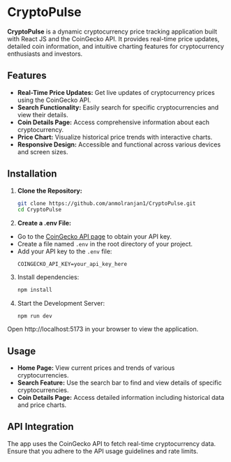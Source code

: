# CryptoPulse

**CryptoPulse** is a dynamic cryptocurrency price tracking application built with React JS and the CoinGecko API. It provides real-time price updates, detailed coin information, and intuitive charting features for cryptocurrency enthusiasts and investors.

## Features

- **Real-Time Price Updates:** Get live updates of cryptocurrency prices using the CoinGecko API.
- **Search Functionality:** Easily search for specific cryptocurrencies and view their details.
- **Coin Details Page:** Access comprehensive information about each cryptocurrency.
- **Price Chart:** Visualize historical price trends with interactive charts.
- **Responsive Design:** Accessible and functional across various devices and screen sizes.

## Installation

1. **Clone the Repository:**
   ```bash
   git clone https://github.com/anmolranjan1/CryptoPulse.git
   cd CryptoPulse
   ```
2. **Create a .env File:**
- Go to the [CoinGecko API page](https://www.coingecko.com/en/api) to obtain your API key.
- Create a file named `.env` in the root directory of your project.
- Add your API key to the `.env` file:
  ```plaintext
  COINGECKO_API_KEY=your_api_key_here
  ```
3. Install dependencies:
    ```bash
    npm install
    ```
4. Start the Development Server:
    ```
    npm run dev
    ```
Open http://localhost:5173 in your browser to view the application.

## Usage
- **Home Page:** View current prices and trends of various cryptocurrencies.
- **Search Feature:** Use the search bar to find and view details of specific cryptocurrencies.
- **Coin Details Page:** Access detailed information including historical data and price charts.

## API Integration
The app uses the CoinGecko API to fetch real-time cryptocurrency data. Ensure that you adhere to the API usage guidelines and rate limits.

